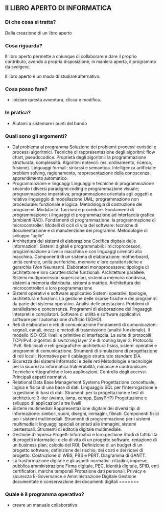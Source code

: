 ## Il LIBRO APERTO DI INFORMATICA

### Di che cosa si tratta?

Della creazione di un libro aperto
 
 ### Cosa riguarda?

Il libro aperto permette a chiunque di collaborare e dare il proprio contributo, avendo a propria disposizione, in maniera aperta, il programma da svolgere.</p>
Il libro aperto è un modo di studiare alternativo.
 
### Cosa posso fare?
 - Iniziare questa avventura, clicca e modifica.

### In pratica?
 - Aiutami a sistemare i punti del bando
 
### Quali sono gli argomenti?
 - Dal problema al programma
Soluzione dei problemi: processi euristici e processi algoritmici. Tecniche di rappresentazione degli algoritmi: flow chart, pseudocodice. Proprietà degli algoritmi: la programmazione strutturata, complessità. 
Algoritmi notevoli: (es. ordinamento, ricerca, fusione).
Linguaggi formali: sintassi e semantica.
Intelligenza artificiale: problem solving, ragionamento, rappresentazione della conoscenza, apprendimento automatico.
- Programmazione e linguaggi
Linguaggi e tecniche di programmazione secondo i diversi paradigmi:coding e programmazione visuale;
programmazione imperativa;
programmazione orientata agli oggetti e relativo linguaggio di modellazione UML; programmazione non procedurale: funzionale e logica.
Metodologia di costruzione dei programmi. Modularità: funzioni e procedure.
Fondamenti di programmazione: i linguaggi di programmazione ad interfaccia grafica (ambienti RAD).
Fondamenti di programmazione: la programmazione di microcontroller.
Modelli di cicli di vita del software: tecniche di documentazione e di manutenzione dei programmi. Metodologie di sviluppo “agile”
- Architettura dei sistemi di elaborazione
Codifica digitale delle informazioni.
Sistemi digitali e programmabili: i microprocessori, programmazione a livello macchina e con linguaggi orientati alla macchina.
Componenti di un sistema di elaborazione: motherboard, unità centrale, unità periferiche, memorie e loro caratteristiche e gerarchia (Von Neumann).
Elaboratori monoprocessore: tipologie di architetture e loro caratteristiche funzionali.
Architetture parallele. Sistemi multiprocessori superscalari, sistemi a memoria
condivisa, sistemi a memoria distribuita. sistemi a matrice.
Architettura dei microcontrollori e loro programmazione
- Sistemi operativi e software applicativo
Sistemi operativi: tipologie, architettura e funzioni.
La gestione delle risorse fisiche e dei programmi da parte del sistema operativo. Analisi delle prestazioni.
Problemi di parallelismo e concorrenza.
Programmi di elaborazione dei linguaggi: interpreti e compilatori.
Software di utilità e software applicativi: software per l’automazione d’ufficio (SOHO).
- Reti di elaboratori e reti di comunicazione
Fondamenti di comunicazioni: segnali, canali, mezzi e metodi di trasmissione (analisi funzionale).
Il modello ISO-OSI: livelli e primitive di interfaccia.
La suite di protocolli TCP/IPv4: algoritmi di switching layer 2 e di routing layer 3. Protocollo IPv6. Reti locali e reti geografiche: architettura fisica, sistemi operativi e programmi di comunicazione. Strumenti di simulazione di progettazione di reti locali.
Normative per il cablaggio strutturato standard EIA.
- Sicurezza dei sistemi informatici e delle reti
Metodologie e tecnologie per la sicurezza informatica.Vulnerabilità, minacce e contromisure. Tecniche crittografiche e loro applicazioni. Controllo degli accessi.
Principali aspetti normativi.
- Relational Data Base Management Systems Progettazione concettuale, logica e fisica di una base di dati.
Linguaggio SQL per l’interrogazione e la gestione di basi di dati.
Strumenti per la progettazione e test di architetture 3-tier (wamp, lamp, xampp, EasyPHP) Progettazione e sviluppo di applicazioni a tre livelli
- Sistemi multimediali
Rappresentazione digitale dei diversi tipi di informazione: simboli, suoni, disegni, immagini, filmati.
Componenti fisici per i sistemi multimediali.
Strumenti di programmazione per i sistemi multimediali: linguaggi speciali orientati alle immagini, sistemi ipertestuali.
Strumenti di editoria digitale multimediale.
- Gestione d’impresa Progetti Informatici e loro gestione
Studi di fattibilità di progetti informatici: ciclo di vita di un progetto software; redazione di un business plan; calcolo del ROI;
Definizione di un budget di un progetto software; definizione del rischio, dei costi e dei ricavi di progetto.
Costruzione di WBS, PBS e PERT.
Diagramma di GANTT.
- La trasformazione digitale e gli aspetti normativi: cittadini, imprese, pubblica amministrazione
 Firma digitale, PEC, identità digitale, SPID, enti certificatori, marche temporali
Protezione dati personali, Privacy e sicurezza
E-Governance e Amministrazione Digitale
Gestione documentale e conservazione dei documenti digitali
=======

### Quale è il programma operativo?
 - creare un manuale collaborativo

